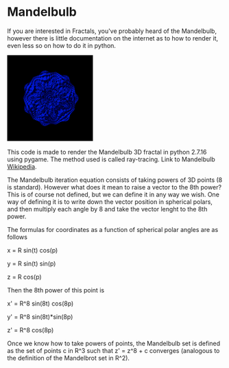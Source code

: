 # Mandelbulb
If you are interested in Fractals, you've probably heard of the Mandelbulb, however there is little documentation on 
the internet as to how to render it, even less so on how to do it in python.

<img src="/photo_exports/version_1.png" width="200" height="200" />

This code is made to render the Mandelbulb 3D fractal in python 2.7.16 using pygame. The method used is called ray-tracing.
Link to Mandelbulb [Wikipedia](https://en.wikipedia.org/wiki/Mandelbulb).

The Mandelbulb iteration equation consists of taking powers of 3D points (8 is standard). However what does it mean to raise
a vector to the 8th power? This is of course not defined, but we can define it in any way we wish. One way of defining it
is to write down the vector position in spherical polars, and then multiply each angle by 8 and take the vector lenght to the
8th power.

The formulas for coordinates as a function of spherical polar angles are as follows


x = R sin(t) cos(p)
    
y = R sin(t) sin(p)
    
z = R cos(p)


Then the 8th power of this point is

x' = R^8 sin(8t) cos(8p)
    
y' = R^8 sin(8t)*sin(8p)
    
z' = R^8 cos(8p)



Once we know how to take powers of points, the Mandelbulb set is defined as the set of points c in R^3 such that z' = z^8 + c
converges (analogous to the definition of the Mandelbrot set in R^2).



